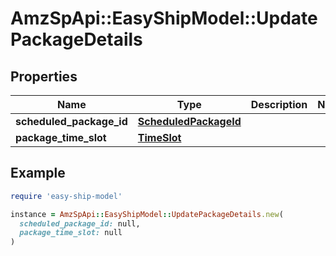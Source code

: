 # AmzSpApi::EasyShipModel::UpdatePackageDetails

## Properties

| Name | Type | Description | Notes |
| ---- | ---- | ----------- | ----- |
| **scheduled_package_id** | [**ScheduledPackageId**](ScheduledPackageId.md) |  |  |
| **package_time_slot** | [**TimeSlot**](TimeSlot.md) |  |  |

## Example

```ruby
require 'easy-ship-model'

instance = AmzSpApi::EasyShipModel::UpdatePackageDetails.new(
  scheduled_package_id: null,
  package_time_slot: null
)
```


